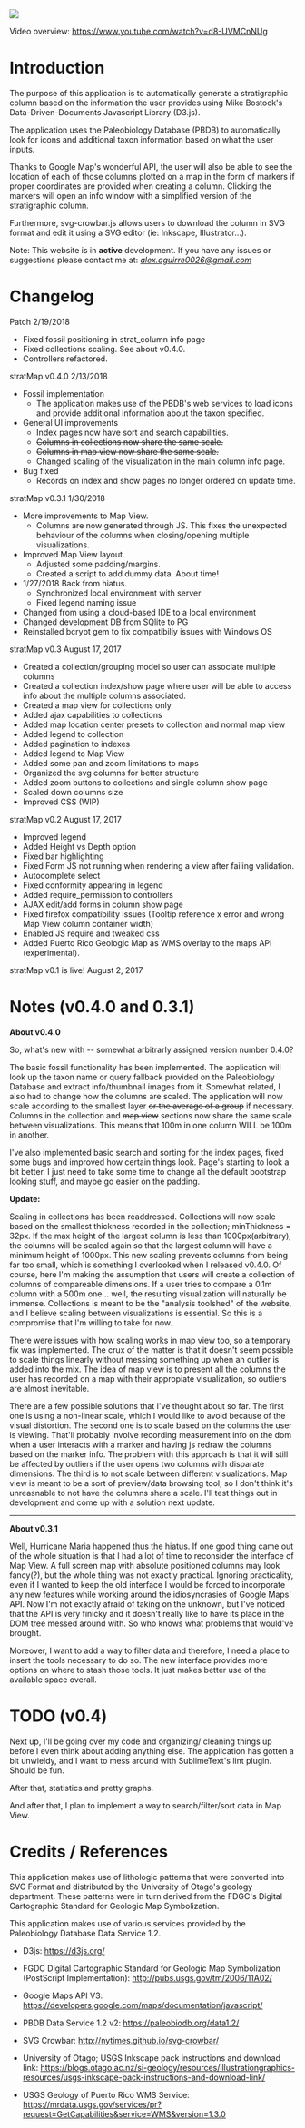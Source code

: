 
<img src=https://i.imgur.com/YjP4jA9.png>

Video overview: https://www.youtube.com/watch?v=d8-UVMCnNUg

# Introduction

The purpose of this application is to automatically generate a stratigraphic column based on the information the user provides using Mike Bostock's Data-Driven-Documents Javascript Library (D3.js).  


The application uses the Paleobiology Database (PBDB) to automatically look for icons and additional taxon information based on what the user inputs.


Thanks to Google Map's wonderful API, the user will also be able to see the location of each of those columns plotted on a map in the form of markers if proper coordinates are provided when creating a column.  Clicking the markers will open an info window with a simplified version of the stratigraphic column.


Furthermore, svg-crowbar.js allows users to download the column in SVG format and edit it using a SVG editor (ie: Inkscape, Illustrator...).

Note: This website is in **active** development.  If you have any issues or suggestions please contact me at: *alex.aguirre0026@gmail.com*


# Changelog
Patch 2/19/2018
+ Fixed fossil positioning in strat_column info page
+ Fixed collections scaling. See about v0.4.0.
+ Controllers refactored.

stratMap v0.4.0 
2/13/2018
+ Fossil implementation
  * The application makes use of the PBDB's web services to
    load icons and provide additional information about the
    taxon specified.
+ General UI improvements
  * Index pages now have sort and search capabilities.
  * ~~Columns in collections now share the same scale.~~
  * ~~Columns in map view now share the same scale.~~
  * Changed scaling of the visualization in the main column 
    info page.
+ Bug fixed
  * Records on index and show pages no longer ordered on update time.

stratMap v0.3.1 
1/30/2018
+ More improvements to Map View.
   * Columns are now generated through JS.  This fixes the unexpected 
      behaviour of the columns when closing/opening multiple visualizations.
+ Improved Map View layout.
   * Adjusted some padding/margins.
   * Created a script to add dummy data.  About time!
+ 1/27/2018 
   Back from hiatus.
   * Synchronized local environment with server
   * Fixed legend naming issue
+ Changed from using a cloud-based IDE to a local environment
+ Changed development DB from SQlite to PG 
+ Reinstalled bcrypt gem to fix compatibiliy issues with Windows OS


stratMap v0.3 
August 17, 2017
+ Created a collection/grouping model so user can associate multiple columns
+ Created a collection index/show page where user will be able to access 
  info about the multiple columns associated.
+ Created a map view for collections only
+ Added ajax capabilities to collections
+ Added map location center presets to collection and normal map view
+ Added legend to collection
+ Added pagination to indexes
+ Added legend to Map View
+ Added some pan and zoom limitations to maps
+ Organized the svg columns for better structure
+ Added zoom buttons to collections and single column show page
+ Scaled down columns size
+ Improved CSS (WIP)


stratMap v0.2 
August 17, 2017
+ Improved legend
+ Added Height vs Depth option
+ Fixed bar highlighting
+ Fixed Form JS not running when rendering a view after failing validation.
+ Autocomplete select
+ Fixed conformity appearing in legend
+ Added require_permission to controllers
+ AJAX edit/add forms in column show page
+ Fixed firefox compatibility issues (Tooltip reference x error and wrong Map View column container width)
+ Enabled JS require and tweaked css
+ Added Puerto Rico Geologic Map as WMS overlay to the maps API (experimental).


stratMap v0.1 is live! August 2, 2017



# Notes (v0.4.0 and 0.3.1)


**About v0.4.0**

So, what's new with -- somewhat arbitrarly assigned version number 0.4.0?

The basic fossil functionality has been implemented.  The application will look up the taxon name or query fallback provided on the Paleobiology Database and extract info/thumbnail images from it.  Somewhat related, I also had to change how the columns are scaled.  The application will now scale according to the smallest layer ~~or the average of a group~~ if necessary.  Columns in the collection and ~~map view~~ sections now share the same scale between visualizations.  This means that 100m in one column WILL be 100m in another.  

I've also implemented basic search and sorting for the index pages, fixed some bugs and improved how certain things look.  Page's starting to look a bit better.  I just need to take some time to change all the default bootstrap looking stuff, and maybe go easier on the padding.

**Update:**

Scaling in collections has been readdressed.  Collections will now scale based on the smallest thickness recorded in the collection; minThickness = 32px. If the max height of the largest column is less than 1000px(arbitrary), the columns will be scaled again so that the largest column will have a minimum height of 1000px.  This new scaling prevents columns from being far too small, which is something I overlooked when I released v0.4.0.  Of course, here I'm making the assumption that users will create a collection of columns of compareable dimensions.  If a user tries to compare a 0.1m column with a 500m one... well, the resulting visualization will naturally be immense.  Collections is meant to be the "analysis toolshed" of the website, and I believe scaling between visualizations is essential.  So this is a compromise that I'm willing to take for now.

There were issues with how scaling works in map view too, so a temporary fix was implemented.  The crux of the matter is that it doesn't seem possible to scale things linearly without messing something up when an outlier is added into the mix.  The idea of map view is to present all the columns the user has recorded on a map with their appropiate visualization, so outliers are almost inevitable. 

There are a few possible solutions that I've thought about so far.  The first one is using a non-linear scale, which I would like to avoid because of the visual distortion.  The second one is to scale based on the columns the user is viewing.  That'll probably involve recording measurement info on the dom when a user interacts with a marker and having js redraw the columns based on the marker info.  The problem with this approach is that it will still be affected by outliers if the user opens two columns with disparate dimensions.  The third is to not scale between different visualizations.  Map view is meant to be a sort of preview/data browsing tool, so I don't think it's unreasnable to not have the columns share a scale.  I'll test things out in development and come up with a solution next update.

---
**About v0.3.1**

Well, Hurricane Maria happened thus the hiatus.  If one good thing came out of the whole situation is that I had a lot of time to reconsider the interface of Map View.  A full screen map with absolute positioned columns may look fancy(?), but the whole thing was not exactly practical.  Ignoring practicality, even if I wanted to keep the old interface I would be forced to incorporate any new features while working around the idiosyncrasies of Google Maps' API.  Now I'm not exactly afraid of taking on the unknown, but I've noticed that the API is very finicky and it doesn't really like to have its place in the DOM tree messed around with.  So who knows what problems that would've brought.

Moreover, I want to add a way to filter data and therefore, I need a place to insert the tools necessary to do so.  The new interface provides more options on where to stash those tools.  It just makes better use of the available space overall.  


# TODO (v0.4)

Next up, I'll be going over my code and organizing/ cleaning things up before I even think about adding anything else.  The application has gotten a bit unwieldy, and I want to mess around with SublimeText's lint plugin.  Should be fun.

After that, statistics and pretty graphs.

And after that, I plan to implement a way to search/filter/sort data in Map View. 


# Credits / References


This application makes use of lithologic patterns that were converted into 
SVG Format and distributed by the University of Otago's geology department.  These patterns were
in turn derived from the FDGC's Digital Cartographic Standard for Geologic Map  Symbolization.

This application makes use of various services provided by the Paleobiology Database Data Service 1.2.


+ D3js:
https://d3js.org/


+ FGDC Digital Cartographic Standard for Geologic Map Symbolization (PostScript Implementation):
http://pubs.usgs.gov/tm/2006/11A02/


+ Google Maps API V3:
https://developers.google.com/maps/documentation/javascript/


+ PBDB Data Service 1.2 v2:
https://paleobiodb.org/data1.2/


+ SVG Crowbar:
http://nytimes.github.io/svg-crowbar/


+ University of Otago; USGS Inkscape pack instructions and download link:
https://blogs.otago.ac.nz/si-geology/resources/illustrationgraphics-resources/usgs-inkscape-pack-instructions-and-download-link/


+ USGS Geology of Puerto Rico WMS Service:
https://mrdata.usgs.gov/services/pr?request=GetCapabilities&service=WMS&version=1.3.0